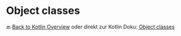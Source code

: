 # Object classes

🔙 [Back to Kotlin Overview](../README.md) oder direkt zur Kotlin Doku: [Object classes](https://kotlinlang.org/docs/object-declarations.html) 
